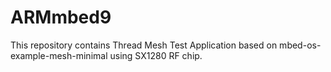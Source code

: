 # ARMmbed9
This repository contains Thread Mesh Test Application based on mbed-os-example-mesh-minimal using SX1280 RF chip.
